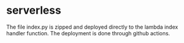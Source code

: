 # serverless
The file index.py is zipped and deployed directly to the lambda index handler function. The deployment is done through github actions.